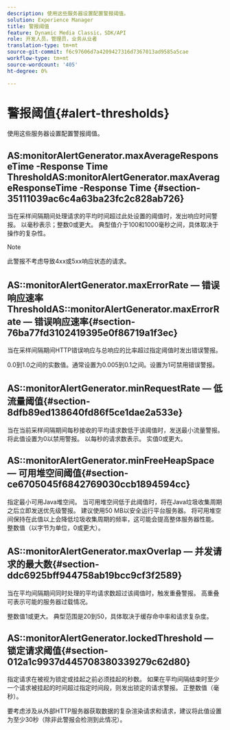 ```yaml
---
description: 使用这些服务器设置配置警报阈值。
solution: Experience Manager
title: 警报阈值
feature: Dynamic Media Classic，SDK/API
role: 开发人员，管理员，业务从业者
translation-type: tm+mt
source-git-commit: f6c97606d7a4209427316d7367013ad9585a5cae
workflow-type: tm+mt
source-wordcount: '405'
ht-degree: 0%

---
```



# 警报阈值{#alert-thresholds}

使用这些服务器设置配置警报阈值。

## AS:monitorAlertGenerator.maxAverageResponseTime -Response Time ThresholdAS:monitorAlertGenerator.maxAverageResponseTime -Response Time {#section-35111039ac6c4a63ba23fc2c828ab726}

当在采样间隔期间处理请求的平均时间超过此处设置的阈值时，发出响应时间警报。 以毫秒表示；整数0或更大。 典型值介于100和1000毫秒之间，具体取决于操作的复杂性。

>[!NOTE]
>
>此警报不考虑导致4xx或5xx响应状态的请求。

## AS::monitorAlertGenerator.maxErrorRate — 错误响应速率ThresholdAS::monitorAlertGenerator.maxErrorRate — 错误响应速率{#section-76ba77fd3102419395e0f86719a1f3ec}

当在采样间隔期间HTTP错误响应与总响应的比率超过指定阈值时发出错误警报。

0.0到1.0之间的实数值。通常设置为0.005到0.1之间。设置为1可禁用错误警报。

## AS::monitorAlertGenerator.minRequestRate — 低流量阈值{#section-8dfb89ed138640fd86f5ce1dae2a533e}

当在当前采样间隔期间每秒接收的平均请求数低于该阈值时，发送最小流量警报。 将此值设置为0以禁用警报。 以每秒的请求数表示。 实值0或更大。

## AS::monitorAlertGenerator.minFreeHeapSpace — 可用堆空间阈值{#section-ce6705045f6842769030ccb1894594cc}

指定最小可用Java堆空间。 当可用堆空间低于此阈值时，将在Java垃圾收集周期之后立即发送优先级警报。 建议使用50 MB以安全运行平台服务器。 将可用堆空间保持在此值以上会降低垃圾收集周期的频率，这可能会提高整体服务器性能。 整数值（以字节为单位，0或更大）。

## AS::monitorAlertGenerator.maxOverlap — 并发请求的最大数{#section-ddc6925bff944758ab19bcc9cf3f2589}

当在平均间隔期间同时处理的平均请求数超过该阈值时，触发重叠警报。 高重叠可表示可能的服务器过载情况。

整数值1或更大。 典型范围是20到50，具体取决于缓存命中率和请求复杂度。

## AS::monitorAlertGenerator.lockedThreshold — 锁定请求阈值{#section-012a1c9937d445708380339279c62d80}

指定请求在被视为锁定或挂起之前必须挂起的秒数。 如果在平均间隔结束时至少一个请求被挂起的时间超过指定时间段，则发出锁定的请求警报。 正整数值（毫秒）。

要考虑涉及从外部HTTP服务器获取数据的复杂渲染请求和请求，建议将此值设置为至少30秒（除非此警报会检测到此情况）。
